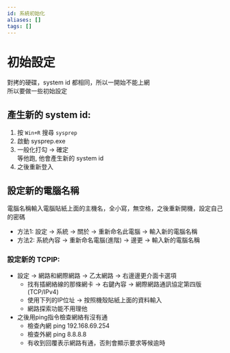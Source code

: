 ```yaml
---
id: 系統初始化
aliases: []
tags: []
---
```


# 初始設定

對拷的硬碟，system id 都相同，所以一開始不能上網  
所以要做一些初始設定

## 產生新的 system id:

1. 按 `Win+R` 搜尋 `sysprep`
2. 啟動 sysprep.exe
3. 一般化打勾 -> 確定  
   等他跑, 他會產生新的 system id
4. 之後重新登入

## 設定新的電腦名稱

電腦名稱輸入電腦貼紙上面的主機名，全小寫，無空格，之後重新開機，設定自己的密碼

-   方法1: 設定 -> 系統 -> 關於 -> 重新命名此電腦 -> 輸入新的電腦名稱
-   方法2: 系統內容 -> 重新命名電腦(進階) -> 邊更 -> 輸入新的電腦名稱

### 設定新的 TCPIP:

-   設定 -> 網路和網際網路 -> 乙太網路 -> 右邊邊更介面卡選項
    -   找有插網絡線的那條網卡 -> 右鍵內容 -> 網際網路通訊協定第四版(TCP/IPv4)
    -   使用下列的IP位址 -> 按照機殼貼紙上面的資料輸入
    -   網路探索功能不用理他
-   之後用ping指令檢查網絡有沒有通
    -   檢查內網 ping 192.168.69.254
    -   檢查外網 ping 8.8.8.8
    -   有收到回覆表示網路有通，否則會顯示要求等候逾時
